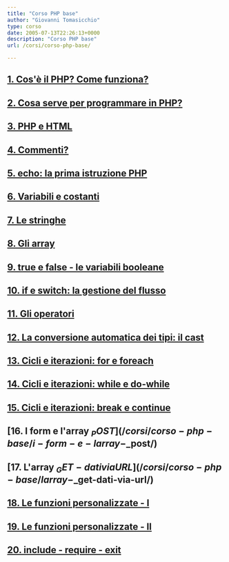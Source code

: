 ```yaml
---
title: "Corso PHP base"
author: "Giovanni Tomasicchio"
type: corso
date: 2005-07-13T22:26:13+0000
description: "Corso PHP base"
url: /corsi/corso-php-base/

---
```


## [1. Cos'è il PHP? Come funziona?](/corsi/corso-php-base/come-funziona-php/)

## [2. Cosa serve per programmare in PHP?](/corsi/corso-php-base/cosa-serve-per-programmare-in-php/)

## [3. PHP e HTML](/corsi/corso-php-base/php-e-html/)

## [4. Commenti?](/corsi/corso-php-base/commenti/)

## [5. echo: la prima istruzione PHP](/corsi/corso-php-base/echo-la-prima-istruzione-php/)

## [6. Variabili e costanti](/corsi/corso-php-base/variabili-e-costanti/)

## [7. Le stringhe](/corsi/corso-php-base/le-stringhe/)

## [8. Gli array](/corsi/corso-php-base/gli-array/)

## [9. true e false - le variabili booleane](/corsi/corso-php-base/true-e-false-le-variabili-booleane/)

## [10. if e switch: la gestione del flusso](/corsi/corso-php-base/if-e-switch-la-gestione-del-flusso/)

## [11. Gli operatori](/corsi/corso-php-base/gli-operatori/)

## [12. La conversione automatica dei tipi: il cast](/corsi/corso-php-base/la-conversione-automatica-dei-tipi-il-cast/)

## [13. Cicli e iterazioni: for e foreach](/corsi/corso-php-base/cicli-e-iterazioni-for-e-foreach/)

## [14. Cicli e iterazioni: while e do-while](/corsi/corso-php-base/cicli-e-iterazioni-while-e-do-while/)

## [15. Cicli e iterazioni: break e continue](/corsi/corso-php-base/cicli-e-iterazioni-break-e-continue/)

## [16. I form e l'array $_POST](/corsi/corso-php-base/i-form-e-larray-$_post/)

## [17. L'array $_GET - dati via URL](/corsi/corso-php-base/larray-$_get-dati-via-url/)

## [18. Le funzioni personalizzate - I](/corsi/corso-php-base/le-funzioni-personalizzate-i/)

## [19. Le funzioni personalizzate - II](/corsi/corso-php-base/le-funzioni-personalizzate-ii/)

## [20. include - require - exit](/corsi/corso-php-base/include-require-exit/)
